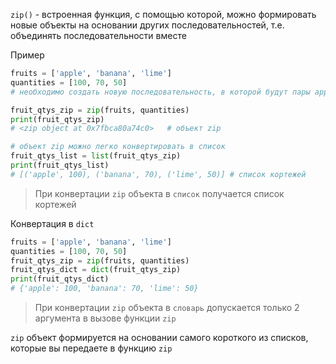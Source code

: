 `zip()` - встроенная функция, с помощью которой, можно формировать новые объекты на основании других последовательностей, т.е. объединять последовательности вместе

Пример
```Python
fruits = ['apple', 'banana', 'lime']
quantities = [100, 70, 50]
# необходимо создать новую последовательность, в которой будут пары apple - 100, banana - 70, lime - 50.

fruit_qtys_zip = zip(fruits, quantities)
print(fruit_qtys_zip)
# <zip object at 0x7fbca80a74c0>   # объект zip

# объект zip можно легко конвертировать в список
fruit_qtys_list = list(fruit_qtys_zip)
print(fruit_qtys_list)
# [('apple', 100), ('banana', 70), ('lime', 50)] # список кортежей
```
> При конвертации `zip` объекта в `список` получается список кортежей

Конвертация в `dict`
```Python
fruits = ['apple', 'banana', 'lime']
quantities = [100, 70, 50]
fruit_qtys_zip = zip(fruits, quantities)
fruit_qtys_dict = dict(fruit_qtys_zip)
print(fruit_qtys_dict)
# {'apple': 100, 'banana': 70, 'lime': 50}
```
> При конвертации `zip` объекта в `словарь` допускается только 2 аргумента в вызове функции `zip`


`zip` объект формируется на основании самого короткого из списков, которые вы передаете в функцию `zip`



